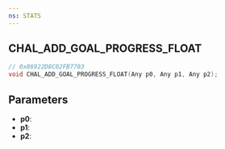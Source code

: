 ```yaml
---
ns: STATS
---
```

## CHAL_ADD_GOAL_PROGRESS_FLOAT

```c
// 0x86922D8C02FB7703
void CHAL_ADD_GOAL_PROGRESS_FLOAT(Any p0, Any p1, Any p2);
```

## Parameters
* **p0**:
* **p1**:
* **p2**:

